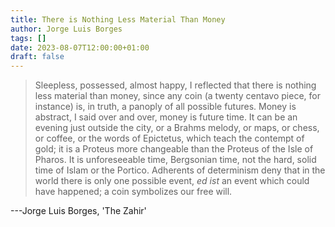 ```yaml
---
title: There is Nothing Less Material Than Money
author: Jorge Luis Borges
tags: []
date: 2023-08-07T12:00:00+01:00
draft: false
---
```


> Sleepless, possessed, almost happy, I reflected that there is nothing less material than money, since any coin (a twenty centavo piece, for instance) is, in truth, a panoply of all possible futures. Money is abstract, I said over and over, money is future time. It can be an evening just outside the city, or a Brahms melody, or maps, or chess, or coffee, or the words of Epictetus, which teach the contempt of gold; it is a Proteus more changeable than the Proteus of the Isle of Pharos. It is unforeseeable time, Bergsonian time, not the hard, solid time of Islam or the Portico. Adherents of determinism deny that in the world there is only one possible event, _ed ist_ an event which could have happened; a coin symbolizes our free will.

---Jorge Luis Borges, 'The Zahir'
